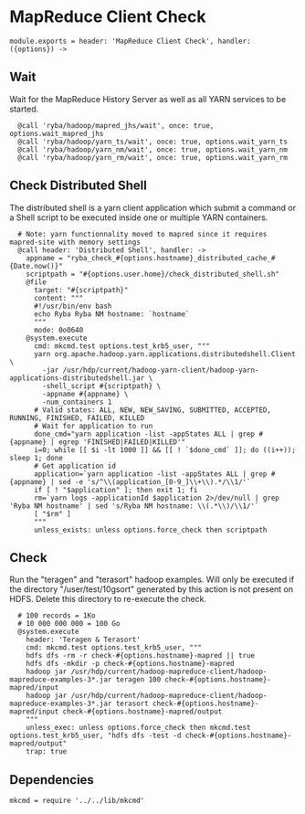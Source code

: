 
# MapReduce Client Check

    module.exports = header: 'MapReduce Client Check', handler: ({options}) ->

## Wait

Wait for the MapReduce History Server as well as all YARN services to be 
started.

      @call 'ryba/hadoop/mapred_jhs/wait', once: true, options.wait_mapred_jhs
      @call 'ryba/hadoop/yarn_ts/wait', once: true, options.wait_yarn_ts
      @call 'ryba/hadoop/yarn_nm/wait', once: true, options.wait_yarn_nm
      @call 'ryba/hadoop/yarn_rm/wait', once: true, options.wait_yarn_rm

## Check Distributed Shell

The distributed shell is a yarn client application which submit a command or a
Shell script to be executed inside one or multiple YARN containers.

      # Note: yarn functionnality moved to mapred since it requires mapred-site with memory settings
      @call header: 'Distributed Shell', handler: ->
        appname = "ryba_check_#{options.hostname}_distributed_cache_#{Date.now()}"
        scriptpath = "#{options.user.home}/check_distributed_shell.sh"
        @file
          target: "#{scriptpath}"
          content: """
          #!/usr/bin/env bash
          echo Ryba Ryba NM hostname: `hostname`
          """
          mode: 0o0640
        @system.execute
          cmd: mkcmd.test options.test_krb5_user, """
          yarn org.apache.hadoop.yarn.applications.distributedshell.Client \
            -jar /usr/hdp/current/hadoop-yarn-client/hadoop-yarn-applications-distributedshell.jar \
            -shell_script #{scriptpath} \
            -appname #{appname} \
            -num_containers 1
          # Valid states: ALL, NEW, NEW_SAVING, SUBMITTED, ACCEPTED, RUNNING, FINISHED, FAILED, KILLED 
          # Wait for application to run
          done_cmd="yarn application -list -appStates ALL | grep #{appname} | egrep 'FINISHED|FAILED|KILLED'"
          i=0; while [[ $i -lt 1000 ]] && [[ ! `$done_cmd` ]]; do ((i++)); sleep 1; done
          # Get application id
          application=`yarn application -list -appStates ALL | grep #{appname} | sed -e 's/^\\(application_[0-9_]\\+\\).*/\\1/'`
          if [ ! "$application" ]; then exit 1; fi
          rm=`yarn logs -applicationId $application 2>/dev/null | grep 'Ryba NM hostname' | sed 's/Ryba NM hostname: \\(.*\\)/\\1/'`
          [ "$rm" ]
          """
          unless_exists: unless options.force_check then scriptpath

## Check

Run the "teragen" and "terasort" hadoop examples. Will only
be executed if the directory "/user/test/10gsort" generated
by this action is not present on HDFS. Delete this directory
to re-execute the check.

      # 100 records = 1Ko
      # 10 000 000 000 = 100 Go
      @system.execute
        header: 'Teragen & Terasort'
        cmd: mkcmd.test options.test_krb5_user, """
        hdfs dfs -rm -r check-#{options.hostname}-mapred || true
        hdfs dfs -mkdir -p check-#{options.hostname}-mapred
        hadoop jar /usr/hdp/current/hadoop-mapreduce-client/hadoop-mapreduce-examples-3*.jar teragen 100 check-#{options.hostname}-mapred/input
        hadoop jar /usr/hdp/current/hadoop-mapreduce-client/hadoop-mapreduce-examples-3*.jar terasort check-#{options.hostname}-mapred/input check-#{options.hostname}-mapred/output
        """
        unless_exec: unless options.force_check then mkcmd.test options.test_krb5_user, "hdfs dfs -test -d check-#{options.hostname}-mapred/output"
        trap: true

## Dependencies

    mkcmd = require '../../lib/mkcmd'
